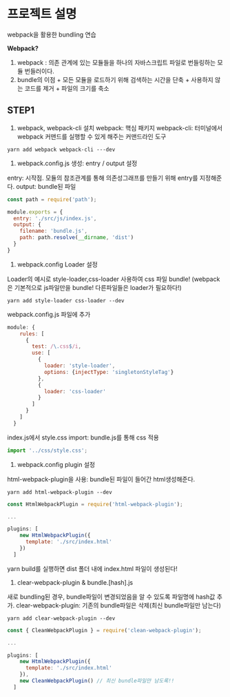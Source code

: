 # 프로젝트 설명

webpack을 활용한 bundling 연습

**Webpack?**
  
  1. webpack : 의존 관계에 있는 모듈들을 하나의 자바스크립트 파일로 번들링하는 모듈 번들러이다.
  1. bundle의 이점
    + 모든 모듈을 로드하기 위해 검색하는 시간을 단축
    + 사용하지 않는 코드를 제거
    + 파일의 크기를 축소

## STEP1

1. webpack, webpack-cli 설치
webpack: 핵심 패키지
webpack-cli: 터미널에서 webpack 커맨드를 실행할 수 있게 해주는 커맨드라인 도구

```yarn
yarn add webpack webpack-cli ---dev
```

1. webpack.config.js 생성: entry / output 설정

entry: 시작점. 모듈의 참조관계를 통해 의존성그래프를 만들기 위해 entry를 지정해준다.
output: bundle된 파일

```javascript
const path = require('path');

module.exports = {
  entry: './src/js/index.js',
  output: {
    filename: 'bundle.js',
    path: path.resolve(__dirname, 'dist')
  }
}
```

1. webpack.config Loader 설정

Loader의 예시로 style-loader,css-loader 사용하여 css 파일 bundle!
(webpack은 기본적으로 js파일만을 bundle! 다른파일들은 loader가 필요하다!)

```yarn
yarn add style-loader css-loader --dev
```

webpack.config.js 파일에 추가

```javascript
module: {
    rules: [
      {
        test: /\.css$/i,
        use: [
          {
            loader: 'style-loader',
            options: {injectType: 'singletonStyleTag'}
          },
          {
            loader: 'css-loader'
          }
        ]
      }
    ]
  }
```

index.js에서 style.css import: bundle.js를 통해 css 적용

```javascript
import '../css/style.css';
```

1. webpack.config plugin 설정

html-webpack-plugin을 사용: bundle된 파일이 들어간 html생성해준다.

```yarn
yarn add html-webpack-plugin --dev
```

```javascript
const HtmlWebpackPlugin = require('html-webpack-plugin');

...

plugins: [
    new HtmlWebpackPlugin({
      template: './src/index.html'
    })
  ]
```

yarn build를 실행하면 dist 폴더 내에 index.html 파일이 생성된다!

1. clear-webpack-plugin & bundle.[hash].js

새로 bundling된 경우, bundle파일이 변경되었음을 알 수 있도록 파일명에 hash값 추가.
clear-webpack-plugin: 기존의 bundle파일은 삭제(최신 bundle파일만 남는다)

```yarn
yarn add clear-webpack-plugin --dev
```

```javascript
const { CleanWebpackPlugin } = require('clean-webpack-plugin');

...

plugins: [
    new HtmlWebpackPlugin({
      template: './src/index.html'
    }),
    new CleanWebpackPlugin() // 최신 bundle파일만 남도록!!
  ]
```
